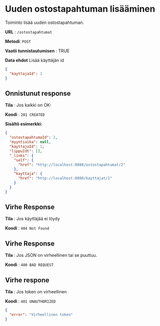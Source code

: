 # Uuden ostostapahtuman lisääminen

Toiminto lisää uuden ostostapahtuman.

**URL** : `/ostostapahtumat`

**Metodi**: `POST`

**Vaatii tunnistautumisen** : TRUE

**Data ehdot**
Lisää käyttäjän id
```json
{
  "kayttajaId": 1
}
```


## Onnistunut response

**Tila** : Jos kaikki on OK-

**Koodi** : `201 CREATED`

**Sisältö esimerkki:**
```json
{
  "ostostapahtumaId": 2,
  "myyntiaika": null,
  "kayttajaId": 1,
  "lippuIdt": [],
  "_links": {
    "self": {
      "href": "http://localhost:8080/ostostapahtumat/2"
    },
    "kayttaja": {
      "href": "http://localhost:8080/kayttajat/1"
    }
  }
}
```

## Virhe Response

**Tila** : Jos käyttäjää ei löydy

**Koodi** : `404 Not Found`

## Virhe Response

**Tila** : Jos JSON on virheellinen tai se puuttuu.

**Koodi** : `400 BAD REQUEST`

## Virhe respone

**Tila** : Jos token on virheellinen

**Koodi** : `401 UNAUTHORIZED`

```json
{
  "error": "Virheellinen token"
}
```